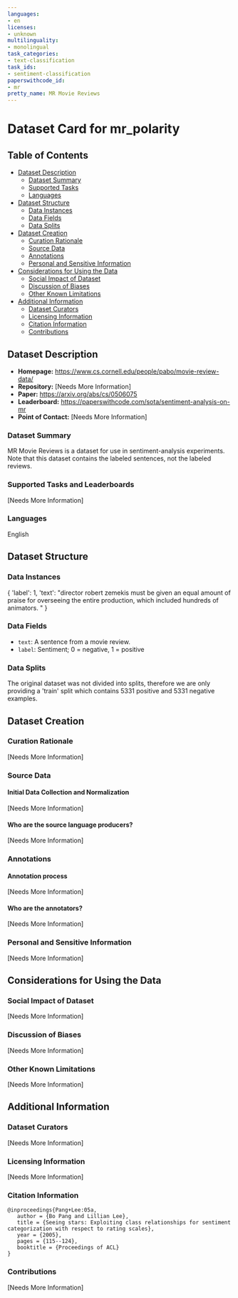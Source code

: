 ```yaml
---
languages:
- en
licenses:
- unknown
multilinguality:
- monolingual
task_categories:
- text-classification
task_ids:
- sentiment-classification
paperswithcode_id:
- mr
pretty_name: MR Movie Reviews
---
```


# Dataset Card for mr_polarity

## Table of Contents
- [Dataset Description](#dataset-description)
  - [Dataset Summary](#dataset-summary)
  - [Supported Tasks](#supported-tasks-and-leaderboards)
  - [Languages](#languages)
- [Dataset Structure](#dataset-structure)
  - [Data Instances](#data-instances)
  - [Data Fields](#data-instances)
  - [Data Splits](#data-instances)
- [Dataset Creation](#dataset-creation)
  - [Curation Rationale](#curation-rationale)
  - [Source Data](#source-data)
  - [Annotations](#annotations)
  - [Personal and Sensitive Information](#personal-and-sensitive-information)
- [Considerations for Using the Data](#considerations-for-using-the-data)
  - [Social Impact of Dataset](#social-impact-of-dataset)
  - [Discussion of Biases](#discussion-of-biases)
  - [Other Known Limitations](#other-known-limitations)
- [Additional Information](#additional-information)
  - [Dataset Curators](#dataset-curators)
  - [Licensing Information](#licensing-information)
  - [Citation Information](#citation-information)
  - [Contributions](#contributions)

## Dataset Description

- **Homepage:** https://www.cs.cornell.edu/people/pabo/movie-review-data/
- **Repository:** [Needs More Information]
- **Paper:** https://arxiv.org/abs/cs/0506075
- **Leaderboard:** https://paperswithcode.com/sota/sentiment-analysis-on-mr
- **Point of Contact:** [Needs More Information]

### Dataset Summary

MR Movie Reviews is a dataset for use in sentiment-analysis experiments. Note that this dataset contains the labeled sentences, not the labeled reviews. 

### Supported Tasks and Leaderboards

[Needs More Information]

### Languages

English

## Dataset Structure

### Data Instances

{
    'label': 1,
    'text': "director robert zemekis must be given an equal amount of praise for overseeing the entire production, which included hundreds of animators. "
}

### Data Fields

- `text`: A sentence from a movie review.
- `label`: Sentiment; 0 = negative, 1 = positive

### Data Splits

The original dataset was not divided into splits, therefore we are only providing a 'train' split which contains 5331 positive and 5331 negative examples.

## Dataset Creation

### Curation Rationale

[Needs More Information]

### Source Data

#### Initial Data Collection and Normalization

[Needs More Information]

#### Who are the source language producers?

[Needs More Information]

### Annotations

#### Annotation process

[Needs More Information]

#### Who are the annotators?

[Needs More Information]

### Personal and Sensitive Information

[Needs More Information]

## Considerations for Using the Data

### Social Impact of Dataset

[Needs More Information]

### Discussion of Biases

[Needs More Information]

### Other Known Limitations

[Needs More Information]

## Additional Information

### Dataset Curators

[Needs More Information]

### Licensing Information

[Needs More Information]

### Citation Information

```
@inproceedings{Pang+Lee:05a,
   author = {Bo Pang and Lillian Lee},
   title = {Seeing stars: Exploiting class relationships for sentiment categorization with respect to rating scales},
   year = {2005},
   pages = {115--124},
   booktitle = {Proceedings of ACL}
}
```

### Contributions

[Needs More Information]
